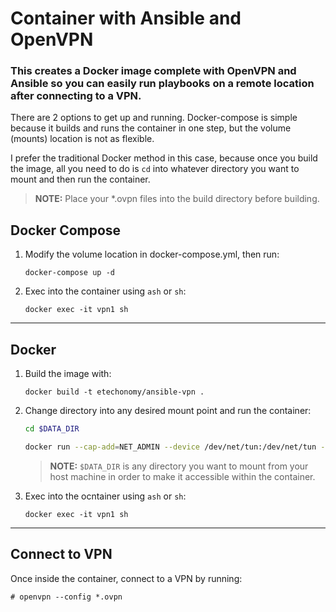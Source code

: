 # Container with Ansible and OpenVPN

### This creates a Docker image complete with OpenVPN and Ansible so you can easily run playbooks on a remote location after connecting to a VPN.

There are 2 options to get up and running. Docker-compose is simple because it builds and runs the container in one step, but the volume (mounts) location is not as flexible.

I prefer the traditional Docker method in this case, because once you build the image, all you need to do is `cd` into whatever directory you want to mount and then run the container.

>**NOTE:** Place your *.ovpn files into the build directory before building.

## Docker Compose

1. Modify the volume location in docker-compose.yml, then run:
    ```
    docker-compose up -d
    ```
2. Exec into the container using `ash` or `sh`:
    ```
    docker exec -it vpn1 sh
    ```
---

## Docker

1. Build the image with:
    ```
    docker build -t etechonomy/ansible-vpn .
    ```

2. Change directory into any desired mount point and run the container:
    ```bash
    cd $DATA_DIR
    ```
    ```bash
    docker run --cap-add=NET_ADMIN --device /dev/net/tun:/dev/net/tun --mount type=bind,source=$(pwd),target=/root/mount -w /root -td -e 'PS1=[\u@\h \W]\$ ' --hostname vpn1 --name vpn1 etechonomy/ansible-vpn
    ```
    >**NOTE:** `$DATA_DIR` is any directory you want to mount from your host machine in order to make it accessible within the container.

3. Exec into the ocntainer using `ash` or `sh`:
    ```
    docker exec -it vpn1 sh
    ```

---

## Connect to VPN

Once inside the container, connect to a VPN by running:

```
# openvpn --config *.ovpn
```